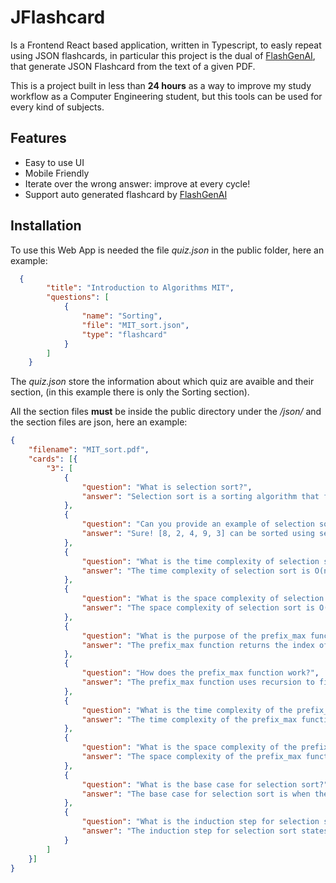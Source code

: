 
# JFlashcard

Is a Frontend React based application, written in Typescript, to easly repeat using JSON flashcards, in particular this project is the dual of [FlashGenAI](https://github.com/Fraccos/FlashGenAI), that generate JSON Flashcard from the text of a given PDF.

This is a project built in less than **24 hours** as a way to improve my study workflow as a Computer Engineering student, but this tools can be used for every kind of subjects.


## Features

- Easy to use UI
- Mobile Friendly
- Iterate over the wrong answer: improve at every cycle!
- Support auto generated flashcard by [FlashGenAI](https://github.com/Fraccos/FlashGenAI)


## Installation

To use this Web App is needed the file *quiz.json* in the public folder, here an example:

```json
  {
        "title": "Introduction to Algorithms MIT",
        "questions": [  
            {
                "name": "Sorting",
                "file": "MIT_sort.json",
                "type": "flashcard"
            }
        ]
    }
```
The *quiz.json* store the information about which quiz are avaible and their section, (in this example there is only the Sorting section).

All the section files **must** be inside the public directory under the */json/* and the section files are json, here an example:


```json
{
	"filename": "MIT_sort.pdf",
	"cards": [{
		"3": [
			{
				"question": "What is selection sort?",
				"answer": "Selection sort is a sorting algorithm that finds the largest number in the prefix of an array and swaps it to the current position, then recursively sorts the remaining prefix."
			},
			{
				"question": "Can you provide an example of selection sort?",
				"answer": "Sure! [8, 2, 4, 9, 3] can be sorted using selection sort as [8, 2, 4, 3, 9], [3, 2, 4, 8, 9], [3, 2, 4, 8, 9], [2, 3, 4, 8, 9]."
			},
			{
				"question": "What is the time complexity of selection sort?",
				"answer": "The time complexity of selection sort is O(n^2), where n is the number of elements in the array."
			},
			{
				"question": "What is the space complexity of selection sort?",
				"answer": "The space complexity of selection sort is O(1) because it sorts the array in-place without using any additional space that grows with the input size."
			},
			{
				"question": "What is the purpose of the prefix_max function?",
				"answer": "The prefix_max function returns the index of the maximum element in the prefix of an array."
			},
			{
				"question": "How does the prefix_max function work?",
				"answer": "The prefix_max function uses recursion to find the index of the maximum element in the prefix by comparing elements one by one and returning the maximum index."
			},
			{
				"question": "What is the time complexity of the prefix_max function?",
				"answer": "The time complexity of the prefix_max function is O(n), where n is the length of the prefix."
			},
			{
				"question": "What is the space complexity of the prefix_max function?",
				"answer": "The space complexity of the prefix_max function is O(1) as it uses a constant amount of space for the variables."
			},
			{
				"question": "What is the base case for selection sort?",
				"answer": "The base case for selection sort is when the array has only one element, which is already sorted."
			},
			{
				"question": "What is the induction step for selection sort?",
				"answer": "The induction step for selection sort states that if the algorithm is correct for the last element, then the last element of the sorted output is the largest number of the array, and the remaining prefix is sorted."
			}
		]
	}]
}
```
